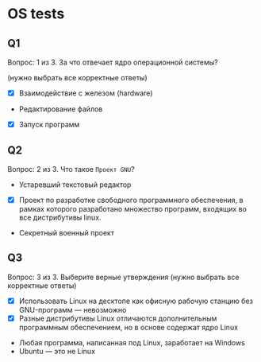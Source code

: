 # OS tests

## Q1

Вопрос: 1 из 3.
За что отвечает ядро операционной системы?

(нужно выбрать все корректные ответы)

- [x] Взаимодействие с железом (hardware)
- Редактирование файлов
- [x] Запуск программ

## Q2

Вопрос: 2 из 3.
Что такое `Проект GNU`?

- Устаревший текстовый редактор
- [x] Проект по разработке свободного программного обеспечения, в рамках которого разработано множество программ, входящих во все дистрибутивы linux.
- Секретный военный проект

## Q3

Вопрос: 3 из 3.
Выберите верные утверждения
(нужно выбрать все корректные ответы)

- [x] Использовать Linux на десктопе как офисную рабочую станцию без GNU-программ — невозможно
- [x] Разные дистрибутивы Linux отличаются дополнительным программным обеспечением, но в основе содержат ядро Linux
- Любая программа, написанная под Linux, заработает на Windows
- Ubuntu — это не Linux
